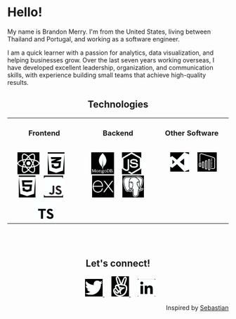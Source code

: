 # Hello!
My name is Brandon Merry. I'm from the United States, living between Thailand and Portugal, and working as a software engineer.


I am a quick learner with a passion for analytics, data visualization, and helping businesses grow. Over the last seven years working overseas, I have developed excellent leadership, organization, and communication skills, with experience building small teams that achieve high-quality results.
<br />
<!-- <p align="center">Please see <a href="https://sebastianospina.netlify.app">my website</a> for more information!</p>
<br /> -->

<!-- PROJECTS

<h2 align="center" color="white">Projects</h2>
<div align="center">
	<table>
		<tr>
			<td width="50%">
				<h3 align="center" color="white">Breaking Bad - Infopage</h2>
				<div align="center" >  
					<a href='https://ethodeus.github.io/breaking-bad-info-page/'>
						<img src="https://github.com/Ethodeus/readme-logos/blob/master/GitHub%20Profile/Project-images/Breaking-bad/ezgif.com-gif-maker.gif" alt="Breaking-bad-		infopage" height="100%" />
					</a>
					<br>
					<br>
					<p>
						<a href="https://github.com/Ethodeus/breaking-bad-info-page" target="_blank">
							<img src="https://img.shields.io/badge/Repo-lightgrey?style=for-the-badge&logo=github"/>
						</a>  
						<a href="https://ethodeus.github.io/breaking-bad-info-page/" target="_blank">
							<img src="https://img.shields.io/badge/-website-green?style=for-the-badge&color=0CA4BD"/>
						</a>	
					</p>
					<p><strong>JavaScript, CSS3, HTML5</strong> - Platform for Breaking Bad fans to find general information about their favorite characters!</p>
				</div>
			</td>
			<td width="50%">
				<h3 align="center" color="white">Pick 'em Drinks! - Drink recipe site</h2>
				<div align="center" >  
					<a href='https://ethodeus.github.io/pick-em-drinks-project/'>
						<img src="https://github.com/Ethodeus/readme-logos/blob/master/GitHub%20Profile/Project-images/Pick%20'em%20Drinks!/ezgif.com-gif-maker.gif" alt="Pick 'em Drinks!" height="100%" />
					</a>
					<br>
					<br>
					<p>
						<a href="https://github.com/Ethodeus/pick-em-drinks-project" target="_blank">
							<img src="https://img.shields.io/badge/Repo-lightgrey?style=for-the-badge&logo=github"/>
						</a>  
						<a href="https://ethodeus.github.io/pick-em-drinks-project/" target="_blank">
							<img src="https://img.shields.io/badge/-website-green?style=for-the-badge&color=0CA4BD"/>
						</a>	
					</p>
					 <p><strong>JavaScript, CSS3, HTML5</strong> - Simple app to help you decide which drinks to make at your party!</p>
				</div>
	<tr>
		<td width="50%">
			<h3 align="center" color="white">Personal Portfolio</h2>
			<div align="center" >  
				<a href='https://sebastianospina.netlify.app'>
					<img src="https://github.com/Ethodeus/readme-logos/blob/master/GitHub%20Profile/Project-images/Porfolio/ezgif.com-gif-maker%20(1).gif" height="100%" />
				</a>
				<br>
				<br>
				<p>
					<a href="https://github.com/Ethodeus/ethodeus.github.io" target="_blank">
						<img src="https://img.shields.io/badge/Repo-lightgrey?style=for-the-badge&logo=github"/>
					</a>  
					<a href="https://sebastianospina.netlify.app" target="_blank">
						<img src="https://img.shields.io/badge/-website-green?style=for-the-badge&color=0CA4BD"/>
					</a>	
				</p>
				<p><strong>JavaScript, CSS3, HTML5</strong> - Portfolio Site including links to my projects and ways to get in contact with me.</p>
			</div>
		</td>
		<td width="50%">
			<h3 align="center" color="white">Simple Calculator</h2>
			<div align="center" >  
				<a href='https://ethodeus.github.io/simple-calculator-project/'>
					<img src="https://github.com/Ethodeus/readme-logos/blob/master/GitHub%20Profile/Project-images/Calculator/ezgif.com-gif-maker.gif" alt="Calculator" height="100%" />
				</a>
				<br>
				<br>
				<p>
					<a href="https://github.com/Ethodeus/simple-calculator-project" target="_blank">
						<img src="https://img.shields.io/badge/Repo-lightgrey?style=for-the-badge&logo=github"/>
					</a>  
					<a href="https://ethodeus.github.io/simple-calculator-project/" target="_blank">
						<img src="https://img.shields.io/badge/-website-green?style=for-the-badge&color=0CA4BD"/>
					</a>	
				</p>
				<p><strong>JavaScript, CSS3, HTML5</strong> - Simple calculator website as my first attempt to work with OOP.</p>
			</div>	
		</td>
	</table>
</div>
<br />
<br /> -->

<!-- TECHNOLOGIES -->
 
<h2 align="center" color="#fbffff">Technologies</h2>
<div align="center">
<table>
	<tr>
		<td valign="top" width="33.3333%">
			<h3 align="center" color="white">Frontend</h2>
			<br>
				<div align="center" >  
					<img src="https://github.com/BrandonMerry/Profile-readme/blob/main/GithubProfile/Tech%20Icons/React.png" alt="React" height="50" />
						&nbsp&nbsp&nbsp
					<img  src="https://github.com/BrandonMerry/Profile-readme/blob/main/GithubProfile/Tech%20Icons/css3.png" alt="CSS3" height="50" />
						&nbsp&nbsp&nbsp
					<img  src="https://github.com/BrandonMerry/Profile-readme/blob/main/GithubProfile/Tech%20Icons/html5.png" alt="HTML5" height="50" />
						&nbsp&nbsp&nbsp
					<img  src="https://github.com/BrandonMerry/Profile-readme/blob/main/GithubProfile/Tech%20Icons/JavaScript.png" alt="JavaScript" height="50" />  
					&nbsp&nbsp&nbsp
					<img  src="https://github.com/BrandonMerry/Profile-readme/blob/main/GithubProfile/Tech%20Icons/TypeScript.png" alt="TypeScript" height="50" />  
					</div>
			</td>
			<td valign="top" width="33.3333%">
				<h3 align="center" color="fbffff">Backend</h2>
				<br>
				<div align="center">
					&nbsp
					<img  src="https://github.com/BrandonMerry/Profile-readme/blob/main/GithubProfile/Tech%20Icons/MangoDB%20.png" alt="MongoDB" height="50" />  
					&nbsp&nbsp&nbsp
					<img  src="https://github.com/BrandonMerry/Profile-readme/blob/main/GithubProfile/Tech%20Icons/NodeJS.png" alt="Node.js" height="50" /> 
					&nbsp&nbsp&nbsp
					<img  src="https://github.com/BrandonMerry/Profile-readme/blob/main/GithubProfile/Tech%20Icons/expressjs.png" alt="Express.js" height="50" />
					&nbsp&nbsp&nbsp
					<img  src="https://github.com/BrandonMerry/Profile-readme/blob/main/GithubProfile/Tech%20Icons/SQL.png" alt="PostgreSQL " height="50" />
					<br>
					<br>	
				</div>
			</td>
			<td valign="top" width="33.3333%">	
				<h3 align="center" color="fbffff">Other Software</h2>
				<br>
				<div align="center">
					&nbsp
					<img  src="https://github.com/BrandonMerry/Profile-readme/blob/main/GithubProfile/Tech%20Icons/VS%20Code.png" alt="VS Code" height="44" />  
					&nbsp&nbsp&nbsp
					<img  src="https://github.com/BrandonMerry/Profile-readme/blob/main/GithubProfile/Tech%20Icons/PowerBI.png" alt="PowerBi" height="44" />  	
				</div>
			</td>
		</tr>
	</table>
</div>
</br>
</br>

<!-- CONTACT -->

<h2 align="center" color="fbffff">Let's connect!</h2>
<p align="center">
	<a href="https://twitter.com/BrandonMerryBKK" target="_blank">
		<img
			src="https://github.com/BrandonMerry/Profile-readme/blob/main/GithubProfile/socialMedia_Icons/twitter.png"
			width="40px"
			style="padding-left: 10px"
		/>
	</a>
	&nbsp&nbsp&nbsp
	<a href="https://angel.co/u/brandon-merry-1" target="_blank">
		<img
			src="https://github.com/BrandonMerry/Profile-readme/blob/main/GithubProfile/socialMedia_Icons/Untitled%20design.png"
			width="40px"
		/>
	</a>
	&nbsp&nbsp&nbsp
	<a href="https://www.linkedin.com/in/brandonmerry/" target="_blank">
		<img
			src="https://github.com/BrandonMerry/Profile-readme/blob/main/GithubProfile/socialMedia_Icons/li.png"
			width="40px"
		/>
	</a>
</p>

<p align="right" color="#fbffff">Inspired by <a href="https://github.com/Ethodeus">Sebastian</a></p>
